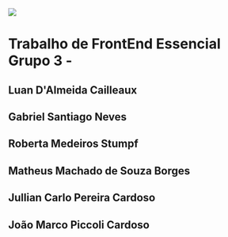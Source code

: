 <img src="https://camo.githubusercontent.com/5228369060d19dcc54abe504fb33140e0c69db5c3ae60693868812d8f550efaf/68747470733a2f2f63646e2e646973636f72646170702e636f6d2f6174746163686d656e74732f313039303037363533393630323836363137362f313039303335333035393239303431393334302f3332363732373030395f3837363639313436303034383234375f313536313132353339393930393630393335395f6e2d72656d6f766562672d707265766965772d72656d6f766562672d707265766965772e706e67">

# Trabalho de FrontEnd Essencial Grupo 3 - 

## Luan D'Almeida Cailleaux
## Gabriel Santiago Neves
## Roberta Medeiros Stumpf
## Matheus Machado de Souza Borges
## Jullian Carlo Pereira Cardoso 
## João Marco Piccoli Cardoso
